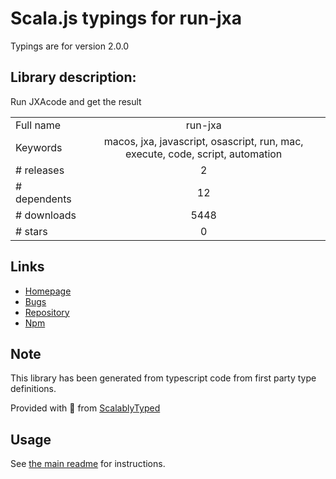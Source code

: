 
# Scala.js typings for run-jxa

Typings are for version 2.0.0

## Library description:
Run JXAcode and get the result

|                    |                 |
| ------------------ | :-------------: |
| Full name          | run-jxa |
| Keywords           | macos, jxa, javascript, osascript, run, mac, execute, code, script, automation |
| # releases         | 2 |
| # dependents       | 12 |
| # downloads        | 5448 |
| # stars            | 0 |

## Links
- [Homepage](https://github.com/sindresorhus/run-jxa#readme)
- [Bugs](https://github.com/sindresorhus/run-jxa/issues)
- [Repository](https://github.com/sindresorhus/run-jxa)
- [Npm](https://www.npmjs.com/package/run-jxa)
    


## Note
This library has been generated from typescript code from first party type definitions.

Provided with :purple_heart: from [ScalablyTyped](https://github.com/oyvindberg/ScalablyTyped)

## Usage
See [the main readme](../../readme.md) for instructions.


